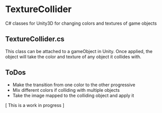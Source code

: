 # TextureCollider
C# classes for Unity3D for changing colors and textures of game objects

## TextureCollider.cs

This class can be attached to a gameObject in Unity. Once applied, the object will take the color and texture of any object it collides with.


## ToDos

- Make the transition from one color to the other progressive
- Mix different colors if colliding with multiple objects
- Take the image mapped to the colliding object and apply it

[ This is a work in progress ]
